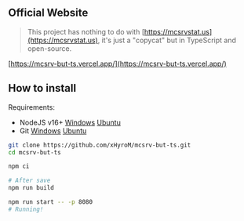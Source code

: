 ## Official Website
> This project has nothing to do with [https://mcsrvstat.us](https://mcsrvstat.us), it's just a "copycat" but in TypeScript and open-source.

[https://mcsrv-but-ts.vercel.app/](https://mcsrv-but-ts.vercel.app/)

## How to install

Requirements:
- NodeJS v16+ [Windows](https://nodejs.org) [Ubuntu](https://www.digitalocean.com/community/tutorials/how-to-install-node-js-on-ubuntu-20-04)
- Git [Windows](https://git-scm.com/) [Ubuntu](https://www.digitalocean.com/community/tutorials/how-to-install-git-on-ubuntu-20-04)

```bash
git clone https://github.com/xHyroM/mcsrv-but-ts.git
cd mcsrv-but-ts

npm ci

# After save
npm run build

npm run start -- -p 8080
# Running!
```